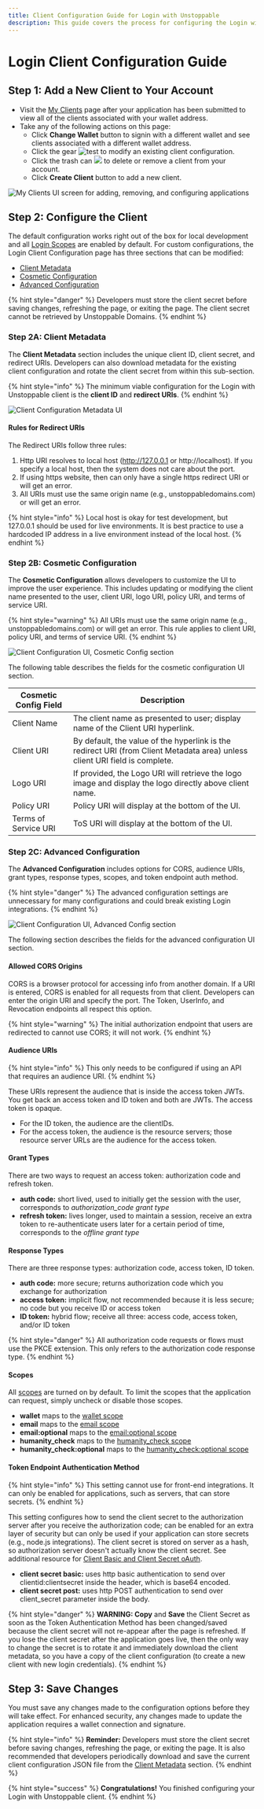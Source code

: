 ```yaml
---
title: Client Configuration Guide for Login with Unstoppable
description: This guide covers the process for configuring the Login with Unstoppable client.
---
```


# Login Client Configuration Guide

## Step 1: Add a New Client to Your Account

* Visit the [My Clients](https://dashboard.auth.unstoppabledomains.com) page after your application has been submitted to view all of the clients associated with your wallet address.
* Take any of the following actions on this page:
  * Click **Change Wallet** button to signin with a different wallet and see clients associated with a different wallet address.
  * Click the gear ![test](../images/gear_icon_my_clients.png) to modify an existing client configuration.
  * Click the trash can ![](../images/trashcan_icon_my_clients.png) to delete or remove a client from your account.
  * Click **Create Client** button to add a new client.

![My Clients UI screen for adding, removing, and configuring applications](../images/new_my_clients_screen_markup.png)

## Step 2: Configure the Client

The default configuration works right out of the box for local development and all [Login Scopes](scopes-for-login.md) are enabled by default. For custom configurations, the Login Client Configuration page has three sections that can be modified:

* [Client Metadata](login-client-configuration.md#step-2a-client-metadata-and-redirect-uris)
* [Cosmetic Configuration](login-client-configuration.md#step-2b-cosmetic-configuration)
* [Advanced Configuration](login-client-configuration.md#step-2c-advanced-configuration)

{% hint style="danger" %}
Developers must store the client secret before saving changes, refreshing the page, or exiting the page. The client secret cannot be retrieved by Unstoppable Domains.
{% endhint %}

### Step 2A: Client Metadata

The **Client Metadata** section includes the unique client ID, client secret, and redirect URIs. Developers can also download metadata for the existing client configuration and rotate the client secret from within this sub-section.

{% hint style="info" %}
The minimum viable configuration for the Login with Unstoppable client is the **client ID** and **redirect URIs**.
{% endhint %}

![Client Configuration Metadata UI](../images/client_config_screen_metadata.png)

#### Rules for Redirect URIs

The Redirect URIs follow three rules:

1. Http URI resolves to local host (http://127.0.0.1 or http://localhost). If you specify a local host, then the system does not care about the port.
2. If using https website, then can only have a single https redirect URI or will get an error.
3. All URIs must use the same origin name (e.g., unstoppabledomains.com) or will get an error.

{% hint style="info" %}
Local host is okay for test development, but 127.0.0.1 should be used for live environments. It is best practice to use a hardcoded IP address in a live environment instead of the local host.
{% endhint %}

### **Step 2B: Cosmetic Configuration**

The **Cosmetic Configuration** allows developers to customize the UI to improve the user experience. This includes updating or modifying the client name presented to the user, client URI, logo URI, policy URI, and terms of service URI.

{% hint style="warning" %}
All URIs must use the same origin name (e.g., unstoppabledomains.com) or will get an error. This rule applies to client URI, policy URI, and terms of service URI.
{% endhint %}

![Client Configuration UI, Cosmetic Config section](../images/client_config_screen_cosmetic.png)

The following table describes the fields for the cosmetic configuration UI section.

| Cosmetic Config Field | Description                                                                                                                 |
| --------------------- | --------------------------------------------------------------------------------------------------------------------------- |
| Client Name           | The client name as presented to user; display name of the Client URI hyperlink.                                             |
| Client URI            | By default, the value of the hyperlink is the redirect URI (from Client Metadata area) unless client URI field is complete. |
| Logo URI              | If provided, the Logo URI will retrieve the logo image and display the logo directly above client name.                     |
| Policy URI            | Policy URI will display at the bottom of the UI.                                                                            |
| Terms of Service URI  | ToS URI will display at the bottom of the UI.                                                                               |

### Step 2C: Advanced Configuration

The **Advanced Configuration** includes options for CORS, audience URIs, grant types, response types, scopes, and token endpoint auth method.

{% hint style="danger" %}
The advanced configuration settings are unnecessary for many configurations and could break existing Login integrations.
{% endhint %}

![Client Configuration UI, Advanced Config section](../images/client_config_screen_advanced.png)

The following section describes the fields for the advanced configuration UI section.

#### Allowed CORS Origins

CORS is a browser protocol for accessing info from another domain. If a URI is entered, CORS is enabled for all requests from that client. Developers can enter the origin URI and specify the port. The Token, UserInfo, and Revocation endpoints all respect this option.

{% hint style="warning" %}
The initial authorization endpoint that users are redirected to cannot use CORS; it will not work.
{% endhint %}

#### Audience URIs

{% hint style="info" %}
This only needs to be configured if using an API that requires an audience URI.
{% endhint %}

These URIs represent the audience that is inside the access token JWTs. You get back an access token and ID token and both are JWTs. The access token is opaque.

* For the ID token, the audience are the clientIDs.
* For the access token, the audience is the resource servers; those resource server URLs are the audience for the access token.

#### Grant Types

There are two ways to request an access token: authorization code and refresh token.

* **auth code:** short lived, used to initially get the session with the user, corresponds to _authorization\_code grant type_
* **refresh token:** lives longer, used to maintain a session, receive an extra token to re-authenticate users later for a certain period of time, corresponds to the _offline grant type_

#### Response Types

There are three response types: authorization code, access token, ID token.

* **auth code:** more secure; returns authorization code which you exchange for authorization
* **access token:** implicit flow, not recommended because it is less secure; no code but you receive ID or access token
* **ID token:** hybrid flow; receive all three: access code, access token, and/or ID token

{% hint style="danger" %}
All authorization code requests or flows must use the PKCE extension. This only refers to the authorization code response type.
{% endhint %}

#### Scopes

All [scopes](scopes-for-login.md) are turned on by default. To limit the scopes that the application can request, simply uncheck or disable those scopes.

* **wallet** maps to the [wallet scope](login-client-configuration.md#wallet-scope)
* **email** maps to the [email scope](login-client-configuration.md#email-scope)
* **email:optional** maps to the [email:optional scope](login-client-configuration.md#email-optional-scope)
* **humanity\_check** maps to the [humanity\_check scope](login-client-configuration.md#kyc-persona-scope)
* **humanity\_check:optional** maps to the [humanity\_check:optional scope](login-client-configuration.md#kyc-persona\_optional-scope)

#### Token Endpoint Authentication Method

{% hint style="info" %}
This setting cannot use for front-end integrations. It can only be enabled for applications, such as servers, that can store secrets.
{% endhint %}

This setting configures how to send the client secret to the authorization server after you receive the authorization code; can be enabled for an extra layer of security but can only be used if your application can store secrets (e.g., node.js integrations). The client secret is stored on server as a hash, so authorization server doesn't actually know the client secret. See additional resource for [Client Basic and Client Secret oAuth](https://datatracker.ietf.org/doc/html/rfc6749#section-2.3.1).

* **client secret basic:** uses http basic authentication to send over clientid:clientsecret inside the header, which is base64 encoded.
* **client secret post:** uses http POST authentication to send over client\_secret parameter inside the body.

{% hint style="danger" %}
**WARNING: Copy** and **Save** the Client Secret as soon as the Token Authentication Method has been changed/saved because the client secret will not re-appear after the page is refreshed. If you lose the client secret after the application goes live, then the only way to change the secret is to rotate it and immediately download the client metadata, so you have a copy of the client configuration (to create a new client with new login credentials).
{% endhint %}

## Step 3: Save Changes

You must save any changes made to the configuration options before they will take effect. For enhanced security, any changes made to update the application requires a wallet connection and signature.

{% hint style="info" %}
**Reminder:** Developers must store the client secret before saving changes, refreshing the page, or exiting the page. It is also recommended that developers periodically download and save the current client configuration JSON file from the [Client Metadata](login-client-configuration.md#step-2a-client-metadata-and-redirect-uris) section.
{% endhint %}

{% hint style="success" %}
**Congratulations!** You finished configuring your Login with Unstoppable client.
{% endhint %}